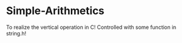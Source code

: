 # Simple-Arithmetics
To realize the vertical operation in C!
Controlled with some function in string.h!
